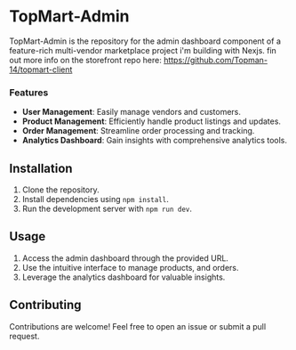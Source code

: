 # TopMart-Admin

TopMart-Admin is the repository for the admin dashboard component of a feature-rich multi-vendor marketplace project i'm building with Nexjs. fin out more info on the storefront repo here: https://github.com/Topman-14/topmart-client

### Features
- **User Management**: Easily manage vendors and customers.
- **Product Management**: Efficiently handle product listings and updates.
- **Order Management**: Streamline order processing and tracking.
- **Analytics Dashboard**: Gain insights with comprehensive analytics tools.

## Installation
1. Clone the repository.
2. Install dependencies using `npm install`.
3. Run the development server with `npm run dev`.

## Usage
1. Access the admin dashboard through the provided URL.
2. Use the intuitive interface to manage products, and orders.
3. Leverage the analytics dashboard for valuable insights.

## Contributing
Contributions are welcome! Feel free to open an issue or submit a pull request.
